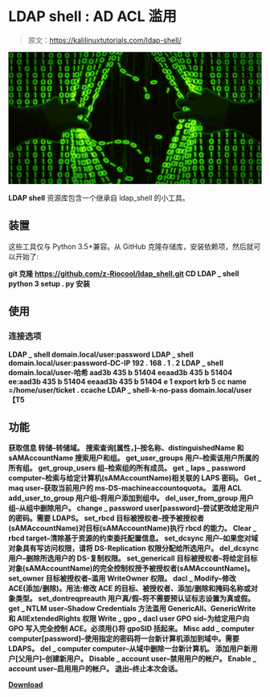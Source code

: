 # LDAP shell : AD ACL 滥用

> 原文：<https://kalilinuxtutorials.com/ldap-shell/>

[![](img/8ced400dd9d0889a8e4f21cd4f4cd0c5.png)](https://blogger.googleusercontent.com/img/b/R29vZ2xl/AVvXsEilO6VTnQ3Wa4eaZUsgu2l-Rz5B_sRRlbspA4gUUID4MkDEMzMpPYR4aJ3uo2RZ5NjCsonobHdX_bT9QkAcdE5BdArw_1wCypppGmeh7MdAE9ae4Y3dV_o_S6MLxBBXOdohGJ_73ivXT4Id44INQLvAFCDyeX4Ws8DvdFis7UHJn9ww_LicFs41aAv4/s728/h92%20(1).png)

**LDAP shell** 资源库包含一个继承自 ldap_shell 的小工具。

## 装置

这些工具仅与 Python 3.5+兼容。从 GitHub 克隆存储库，安装依赖项，然后就可以开始了:

**git 克隆 https://github.com/z-Riocool/ldap_shell.git
CD LDAP _ shell
python 3 setup . py 安装**

## 使用

### 连接选项

**LDAP _ shell domain.local/user:password
LDAP _ shell domain.local/user:password-DC-IP 192 . 168 . 1 . 2
LDAP _ shell domain.local/user-哈希 aad3b 435 b 51404 eeaad3b 435 b 51404 ee:aad3b 435 b 51404 eeaad3b 435 b 51404 e 1
export krb 5 cc name =/home/user/ticket . ccache
LDAP _ shell-k-no-pass domain.local/user【T5**

## 功能

**获取信息
转储–转储域。
搜索查询[属性，]–按名称、distinguishedName 和 sAMAccountName 搜索用户和组。
get_user_groups 用户–检索该用户所属的所有组。
get_group_users 组–检索组的所有成员。
get _ laps _ password computer–检索与给定计算机(sAMAccountName)相关联的 LAPS 密码。
Get _ maq user–获取当前用户的 ms-DS-machineaccountoquota。
滥用 ACL
add_user_to_group 用户组–将用户添加到组中。
del_user_from_group 用户组–从组中删除用户。
change _ password user[password]–尝试更改给定用户的密码。需要 LDAPS。
set_rbcd 目标被授权者–授予被授权者(sAMAccountName)对目标(sAMAccountName)执行 rbcd 的能力。
Clear _ rbcd target–清除基于资源的约束委托配置信息。
set_dcsync 用户–如果您对域对象具有写访问权限，请将 DS-Replication 权限分配给所选用户。
del_dcsync 用户–删除所选用户的 DS-复制权限。
set_genericall 目标被授权者–将给定目标对象(sAMAccountName)的完全控制权授予被授权者(sAMAccountName)。
set_owner 目标被授权者–滥用 WriteOwner 权限。
dacl _ Modify–修改 ACE(添加/删除)。用法:修改 ACE 的目标、被授权者、添加/删除和掩码名称或对象类型。
set_dontreqpreauth 用户真/假–将不需要预认证标志设置为真或假。
get _ NTLM user–Shadow Credentials 方法滥用 GenericAll、GenericWrite 和 AllExtendedRights 权限
Write _ gpo _ dacl user GPO sid–为给定用户向 GPO 写入完全控制 ACE。必须用{}将 gpoSID 括起来。
Misc
add _ computer computer[password]–使用指定的密码将一台新计算机添加到域中。需要 LDAPS。
del _ computer computer–从域中删除一台新计算机。
添加用户新用户[父用户]–创建新用户。
Disable _ account user–禁用用户的帐户。
Enable _ account user–启用用户的帐户。
退出–终止本次会话。**

[**Download**](https://github.com/PShlyundin/ldap_shell)